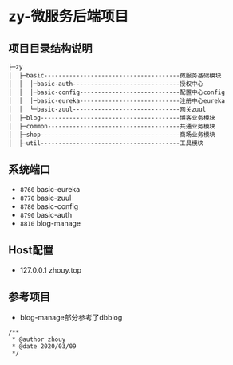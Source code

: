 # zy-微服务后端项目

## 项目目录结构说明

```
├─zy
│  ├─basic--------------------------------------微服务基础模块
│  │  │─basic-auth------------------------------授权中心
│  │  │─basic-config----------------------------配置中心config
│  │  │─basic-eureka----------------------------注册中心eureka
│  │  └─basic-zuul------------------------------网关zuul
│  ├─blog---------------------------------------博客业务模块
│  ├─common-------------------------------------共通业务模块
│  ├─shop---------------------------------------商场业务模块
│  ├─util---------------------------------------工具模块
```
## 系统端口
 - `8760` basic-eureka
 - `8770` basic-zuul
 - `8780` basic-config
 - `8790` basic-auth
 - `8810` blog-manage

## Host配置
 - 127.0.0.1 zhouy.top

## 参考项目
 - blog-manage部分参考了dbblog
 
```
/**
 * @author zhouy
 * @date 2020/03/09
 */
```